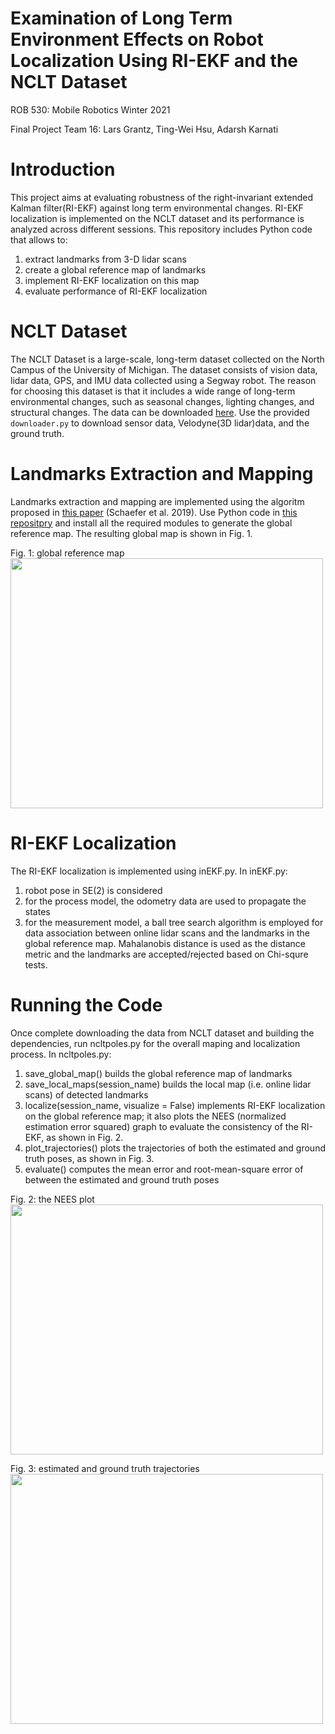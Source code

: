 # Examination of Long Term Environment Effects on Robot Localization Using RI-EKF and the NCLT Dataset
ROB 530: Mobile Robotics Winter 2021

Final Project Team 16: Lars Grantz, Ting-Wei Hsu, Adarsh Karnati

# Introduction
This project aims at evaluating robustness of the right-invariant extended Kalman filter(RI-EKF) against long term environmental changes. RI-EKF localization is implemented on the NCLT dataset and its performance is analyzed across different sessions. This repository includes Python code that allows to:
1. extract landmarks from 3-D lidar scans
2. create a global reference map of landmarks
3. implement RI-EKF localization on this map
4. evaluate performance of RI-EKF localization

# NCLT Dataset
The NCLT Dataset is a large-scale, long-term dataset collected on the North Campus of the University of Michigan. The dataset consists of vision data, lidar data, GPS, and IMU data collected using a Segway robot. The reason for choosing this dataset is that it includes a wide range of long-term environmental changes, such as seasonal changes, lighting changes, and structural changes. The data can be downloaded [here](http://robots.engin.umich.edu/nclt/index.html). Use the provided ```downloader.py``` to download sensor data, Velodyne(3D lidar)data, and the ground truth.

# Landmarks Extraction and Mapping
Landmarks extraction and mapping are implemented using the algoritm proposed in [this paper](http://ais.informatik.uni-freiburg.de/publications/papers/schaefer19ecmr.pdf) (Schaefer et al. 2019). Use Python code in [this repositpry](https://github.com/acschaefer/polex) and install all the required modules to generate the global reference map. The resulting global map is shown in Fig. 1.

Fig. 1: global reference map
<img src="https://user-images.githubusercontent.com/78635240/114787787-555b7880-9d4e-11eb-98a7-662765b00502.png" width="500" height="400">

# RI-EKF Localization
The RI-EKF localization is implemented using inEKF.py. In inEKF.py:
1. robot pose in SE(2) is considered
2. for the process model, the odometry data are used to propagate the states
3. for the measurement model, a ball tree search algorithm is employed for data association between online lidar scans and the landmarks in the global reference map. Mahalanobis distance is used as the distance metric and the landmarks are accepted/rejected based on Chi-squre tests.

# Running the Code
Once complete downloading the data from NCLT dataset and building the dependencies, run ncltpoles.py for the overall maping and localization process. In ncltpoles.py:
1. save_global_map() builds the global reference map of landmarks
2. save_local_maps(session_name) builds the local map (i.e. online lidar scans) of detected landmarks
3. localize(session_name, visualize = False) implements RI-EKF localization on the global reference map; it also plots the NEES (normalized estimation error squared) graph to evaluate the consistency of the RI-EKF, as shown in Fig. 2.
4. plot_trajectories() plots the trajectories of both the estimated and ground truth poses, as shown in Fig. 3.
5. evaluate() computes the mean error and root-mean-square error of between the estimated and ground truth poses

Fig. 2: the NEES plot 
<img src="https://user-images.githubusercontent.com/78635240/114788979-673e1b00-9d50-11eb-8f55-856c35e4fe3f.png" width="500" height="400">


Fig. 3: estimated and ground truth trajectories 
<img src="https://user-images.githubusercontent.com/78635240/114788207-0a8e3080-9d4f-11eb-96dc-bb7587c1f5e4.png" width="500" height="400">
